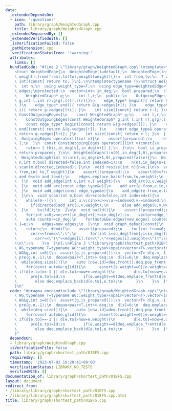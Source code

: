 ```yaml
---
data:
  _extendedDependsOn:
  - icon: ':question:'
    path: library/graph/WeightedGraph.cpp
    title: library/graph/WeightedGraph.cpp
  _extendedRequiredBy: []
  _extendedVerifiedWith: []
  _isVerificationFailed: false
  _pathExtension: cpp
  _verificationStatusIcon: ':warning:'
  attributes:
    links: []
  bundledCode: "#line 2 \"library/graph/WeightedGraph.cpp\"\ntemplate<typename T>\n\
    struct WeightedEdge{\n  WeightedEdge()=default;\n  WeightedEdge(int from,int to,T\
    \ weight):from(from),to(to),weight(weight){}\n  int from,to;\n  T weight;\n  operator\
    \ int()const{ return to; }\n};\n\ntemplate<typename T>\nstruct WeightedGraph{\n\
    \  int n;\n  using weight_type=T;\n  using edge_type=WeightedEdge<T>;\n  vector<edge_type>\
    \ edges;\nprotected:\n  vector<int> in_deg;\n  bool prepared;\n  class OutgoingEdges{\n\
    \    WeightedGraph* g;\n    int l,r;\n  public:\n    OutgoingEdges(WeightedGraph*\
    \ g,int l,int r):g(g),l(l),r(r){}\n    edge_type* begin(){ return &(g->edges[l]);\
    \ }\n    edge_type* end(){ return &(g->edges[r]); }\n    edge_type& operator[](int\
    \ i){ return g->edges[l+i]; }\n    int size()const{ return r-l; }\n  };\n  class\
    \ ConstOutgoingEdges{\n    const WeightedGraph* g;\n    int l,r;\n  public:\n\
    \    ConstOutgoingEdges(const WeightedGraph* g,int l,int r):g(g),l(l),r(r){}\n\
    \    const edge_type* begin()const{ return &(g->edges[l]); }\n    const edge_type*\
    \ end()const{ return &(g->edges[r]); }\n    const edge_type& operator[](int i)const{\
    \ return g->edges[l+i]; }\n    int size()const{ return r-l; }\n  };\npublic:\n\
    \  OutgoingEdges operator[](int v){\n    assert(prepared);\n    return { this,in_deg[v],in_deg[v+1]\
    \ };\n  }\n  const ConstOutgoingEdges operator[](int v)const{\n    assert(prepared);\n\
    \    return { this,in_deg[v],in_deg[v+1] };\n  }\n\n  bool is_prepared()const{\
    \ return prepared; }\n\n  WeightedGraph():n(0),in_deg(1,0),prepared(false){}\n\
    \  WeightedGraph(int n):n(n),in_deg(n+1,0),prepared(false){}\n  WeightedGraph(int\
    \ n,int m,bool directed=false,int indexed=1):\n    n(n),in_deg(n+1,0),prepared(false){\
    \ scan(m,directed,indexed); }\n\n  void resize(int n){n=n;}\n\n  void add_arc(int\
    \ from,int to,T weight){\n    assert(!prepared);\n    assert(0<=from and from<n\
    \ and 0<=to and to<n);\n    edges.emplace_back(from,to,weight);\n    in_deg[from+1]++;\n\
    \  }\n  void add_edge(int u,int v,T weight){\n    add_arc(u,v,weight);\n    add_arc(v,u,weight);\n\
    \  }\n  void add_arc(const edge_type&e){\n    add_arc(e.from,e.to,e.weight);\n\
    \  }\n  void add_edge(const edge_type&e){\n    add_edge(e.from,e.to,e.weight);\n\
    \  }\n\n  void scan(int m,bool directed=false,int indexed=1){\n    edges.reserve(directed?m:2*m);\n\
    \    while(m--){\n      int u,v;cin>>u>>v;u-=indexed;v-=indexed;\n      T weight;cin>>weight;\n\
    \      if(directed)add_arc(u,v,weight);\n      else add_edge(u,v,weight);\n  \
    \  }\n    build();\n  }\n\n  void build(){\n    assert(!prepared);prepared=true;\n\
    \    for(int v=0;v<n;v++)in_deg[v+1]+=in_deg[v];\n    vector<edge_type> new_edges(in_deg.back());\n\
    \    auto counter=in_deg;\n    for(auto&&e:edges)new_edges[ counter[e.from]++\
    \ ]=e;\n    edges=new_edges;\n  }\n\n  void graph_debug()const{\n  #ifndef __DEBUG\n\
    \    return;\n  #endif\n    assert(prepared);\n    for(int from=0;from<n;from++){\n\
    \      cerr<<from<<\";\";\n      for(int i=in_deg[from];i<in_deg[from+1];i++)\n\
    \        cerr<<\"(\"<<edges[i].to<<\",\"<<edges[i].weight<<\")\";\n      cerr<<\"\
    \\n\";\n    }\n  }\n};\n#line 3 \"library/graph/shortest_path/01BFS.cpp\"\ntemplate<typename\
    \ WG,typename T=typename WG::weight_type>\npair<vector<T>,vector<int>> bfs01(const\
    \ WG&g,int s=0){\n  assert(g.is_prepared());\n  vector<T> d(g.n,-1);\n  vector<int>\
    \ pre(g.n,-1);\n  deque<pair<T,int>> deq;\n  d[s]=0;\n  deq.emplace_back(0,s);\n\
    \  while(deq.size()){\n    auto [now,id]=deq.front();deq.pop_front();\n    if(d[id]<now)continue;\n\
    \    for(const auto&e:g[id]){\n      assert(e.weight==0||e.weight==1);\n     \
    \ if(d[e.to]==-1 || d[e.to]>now+e.weight){\n        d[e.to]=now+e.weight;\n  \
    \      pre[e.to]=id;\n        if(e.weight==0)deq.emplace_front(d[e.to],e.to);\n\
    \        else deq.emplace_back(d[e.to],e.to);\n      }\n    }\n  }\n  return {d,pre};\n\
    }\n"
  code: "#pragma once\n#include \"library/graph/WeightedGraph.cpp\"\ntemplate<typename\
    \ WG,typename T=typename WG::weight_type>\npair<vector<T>,vector<int>> bfs01(const\
    \ WG&g,int s=0){\n  assert(g.is_prepared());\n  vector<T> d(g.n,-1);\n  vector<int>\
    \ pre(g.n,-1);\n  deque<pair<T,int>> deq;\n  d[s]=0;\n  deq.emplace_back(0,s);\n\
    \  while(deq.size()){\n    auto [now,id]=deq.front();deq.pop_front();\n    if(d[id]<now)continue;\n\
    \    for(const auto&e:g[id]){\n      assert(e.weight==0||e.weight==1);\n     \
    \ if(d[e.to]==-1 || d[e.to]>now+e.weight){\n        d[e.to]=now+e.weight;\n  \
    \      pre[e.to]=id;\n        if(e.weight==0)deq.emplace_front(d[e.to],e.to);\n\
    \        else deq.emplace_back(d[e.to],e.to);\n      }\n    }\n  }\n  return {d,pre};\n\
    }"
  dependsOn:
  - library/graph/WeightedGraph.cpp
  isVerificationFile: false
  path: library/graph/shortest_path/01BFS.cpp
  requiredBy: []
  timestamp: '2023-07-02 19:20:41+09:00'
  verificationStatus: LIBRARY_NO_TESTS
  verifiedWith: []
documentation_of: library/graph/shortest_path/01BFS.cpp
layout: document
redirect_from:
- /library/library/graph/shortest_path/01BFS.cpp
- /library/library/graph/shortest_path/01BFS.cpp.html
title: library/graph/shortest_path/01BFS.cpp
---
```

